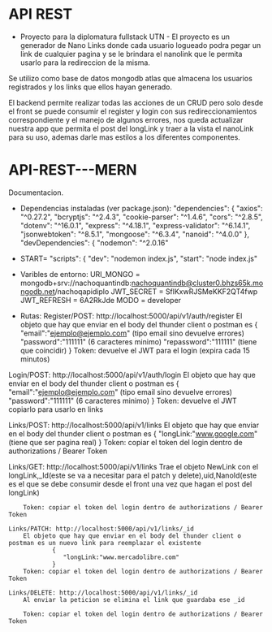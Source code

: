 # API REST 
- Proyecto para la diplomatura fullstack UTN - El proyecto es un generador de Nano Links donde cada usuario logueado podra pegar un link de cualquier pagina y se le brindara el nanolink que le permita usarlo para la redireccion de la misma. 

Se utilizo como base de datos mongodb atlas que almacena los usuarios registrados y los links que ellos hayan generado.

El backend permite realizar todas las acciones de un CRUD pero solo desde el front se puede consumir el register y login con sus redireccionamientos correspondiente y el manejo de algunos errores, nos queda actualizar nuestra app que permita el post del longLink y traer a la vista el nanoLink para su uso, ademas darle mas estilos a los diferentes componentes. 


# API-REST---MERN

Documentacion.

 - Dependencias instaladas (ver package.json): 
  "dependencies": {
    "axios": "^0.27.2",
    "bcryptjs": "^2.4.3",
    "cookie-parser": "^1.4.6",
    "cors": "^2.8.5",
    "dotenv": "^16.0.1",
    "express": "^4.18.1",
    "express-validator": "^6.14.1",
    "jsonwebtoken": "^8.5.1",
    "mongoose": "^6.3.4",
    "nanoid": "^4.0.0"
  },
  "devDependencies": {
    "nodemon": "^2.0.16"

- START= "scripts": {
    "dev": "nodemon index.js",
    "start": "node index.js"


 - Varibles de entorno:
    URI_MONGO = mongodb+srv://nachoquantindb:nachoquantindb@cluster0.bhzs65k.mongodb.net/nachoqapidiplo
    JWT_SECRET = SflKxwRJSMeKKF2QT4fwp
    JWT_REFRESH = 6A2RkJde
    MODO = developer

 - Rutas:
  Register/POST: http://localhost:5000/api/v1/auth/register
    El objeto que hay que enviar en el body del thunder client o postman es 
                {
                    "email":"ejemplo@ejemplo.com" (tipo email sino devuelve errores)
                    "password":"111111"             (6 caracteres minimo)
                    "repassword":"111111"              (tiene que coincidir)
                }
        Token: devuelve el JWT para el login (expira cada 15 minutos)
  
  Login/POST: http://localhost:5000/api/v1/auth/login
       El objeto que hay que enviar en el body del thunder client o postman es 
                {
                    "email":"ejemplo@ejemplo.com" (tipo email sino devuelve errores)
                    "password":"111111"             (6 caracteres minimo)
                }
        Token: devuelve el JWT copiarlo para usarlo en links

  Links/POST: http://localhost:5000/api/v1/links
        El objeto que hay que enviar en el body del thunder client o postman es 
                {
                   "longLink:"www.google.com"   (tiene que ser pagina real)
                }
        Token: copiar el token del login dentro de authorizations / Bearer Token

   Links/GET: http://localhost:5000/api/v1/links
        Trae el objeto NewLink con el longLink,_Id(este se va a necesitar para el patch y delete),uid,NanoId(este es el que se debe consumir desde el front una vez que hagan el post del longLink)

        Token: copiar el token del login dentro de authorizations / Bearer Token
    
    Links/PATCH: http://localhost:5000/api/v1/links/_id
        El objeto que hay que enviar en el body del thunder client o postman es un nuevo link para reemplazar el existente
                {
                   "longLink:"www.mercadolibre.com"   
                }
        Token: copiar el token del login dentro de authorizations / Bearer Token
    
    Links/DELETE: http://localhost:5000/api/v1/links/_id
        Al enviar la peticion se elimina el link que guardaba ese _id

        Token: copiar el token del login dentro de authorizations / Bearer Token



        

    
  
